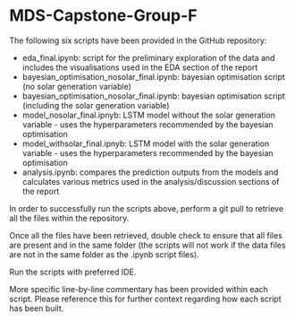 # MDS-Capstone-Group-F

The following six scripts have been provided in the GitHub repository:

 - eda_final.ipynb: script for the preliminary exploration of the data and includes the visualisations used in the EDA section of the report
 - bayesian_optimisation_nosolar_final.ipynb: bayesian optimisation script (no solar generation variable)
 - bayesian_optimisation_nosolar_final.ipynb: bayesian optimisation script (including the solar generation variable)
 - model_nosolar_final.ipnyb: LSTM model without the solar generation variable - uses the hyperparameters recommended by the bayesian optimisation
 - model_withsolar_final.ipnyb: LSTM model with the solar generation variable - uses the hyperparameters recommended by the bayesian optimisation
 - analysis.ipynb: compares the prediction outputs from the models and calculates various metrics used in the analysis/discussion sections of the report
 
 In order to successfully run the scripts above, perform a git pull to retrieve all the files within the repository. 
 
 Once all the files have been retrieved, double check to ensure that all files are present and in the same folder (the scripts will not work if the data files are not in the same folder as the .ipynb script files). 
 
 Run the scripts with preferred IDE.
 
 More specific line-by-line commentary has been provided within each script. Please reference this for further context regarding how each script has been built.
